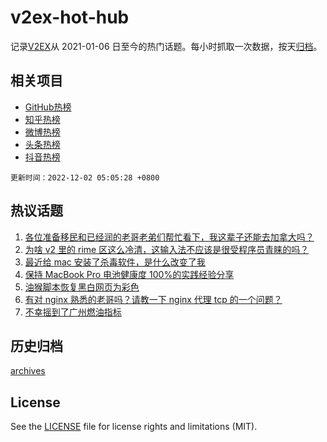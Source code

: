 # v2ex-hot-hub

 记录[V2EX](https://www.v2ex.com/)从 2021-01-06 日至今的热门话题。每小时抓取一次数据，按天[归档](archives)。
 
 ## 相关项目

- [GitHub热榜](https://github.com/snaildev/github-hot-hub)
- [知乎热榜](https://github.com/snaildev/zhihu-hot-hub)
- [微博热榜](https://github.com/snaildev/weibo-hot-hub)
- [头条热榜](https://github.com/snaildev/toutiao-hot-hub)
- [抖音热榜](https://github.com/snaildev/douyin-hot-hub)


 `更新时间：2022-12-02 05:05:28 +0800`

## 热议话题

1. [各位准备移民和已经润的老哥老弟们帮忙看下，我这辈子还能去加拿大吗？](https://www.v2ex.com/t/899286)
1. [为啥 v2 里的 rime 区这么冷清，这输入法不应该是很受程序员青睐的吗？](https://www.v2ex.com/t/899276)
1. [最近给 mac 安装了杀毒软件，是什么改变了我](https://www.v2ex.com/t/899225)
1. [保持 MacBook Pro 电池健康度 100%的实践经验分享](https://www.v2ex.com/t/899220)
1. [油猴脚本恢复黑白网页为彩色](https://www.v2ex.com/t/899235)
1. [有对 nginx 熟悉的老哥吗？请教一下 nginx 代理 tcp 的一个问题？](https://www.v2ex.com/t/899278)
1. [不幸摇到了广州燃油指标](https://www.v2ex.com/t/899262)

## 历史归档

[archives](archives)

## License

See the [LICENSE](LICENSE) file for license rights and limitations (MIT).
